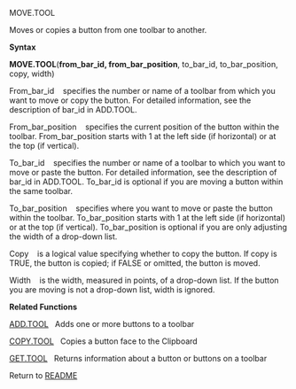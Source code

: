 MOVE.TOOL

Moves or copies a button from one toolbar to another.

**Syntax**

**MOVE.TOOL**(**from\_bar\_id, from\_bar\_position**, to\_bar\_id,
to\_bar\_position, copy, width)

From\_bar\_id&nbsp;&nbsp;&nbsp;&nbsp;specifies the number or name of a
toolbar from which you want to move or copy the button. For detailed
information, see the description of bar\_id in ADD.TOOL.

From\_bar\_position&nbsp;&nbsp;&nbsp;&nbsp;specifies the current
position of the button within the toolbar. From\_bar\_position starts
with 1 at the left side (if horizontal) or at the top (if vertical).

To\_bar\_id&nbsp;&nbsp;&nbsp;&nbsp;specifies the number or name of a
toolbar to which you want to move or paste the button. For detailed
information, see the description of bar\_id in ADD.TOOL. To\_bar\_id is
optional if you are moving a button within the same toolbar.

To\_bar\_position&nbsp;&nbsp;&nbsp;&nbsp;specifies where you want to
move or paste the button within the toolbar. To\_bar\_position starts
with 1 at the left side (if horizontal) or at the top (if vertical).
To\_bar\_position is optional if you are only adjusting the width of a
drop-down list.

Copy&nbsp;&nbsp;&nbsp;&nbsp;is a logical value specifying whether to
copy the button. If copy is TRUE, the button is copied; if FALSE or
omitted, the button is moved.

Width&nbsp;&nbsp;&nbsp;&nbsp;is the width, measured in points, of a
drop-down list. If the button you are moving is not a drop-down list,
width is ignored.

**Related Functions**

[ADD.TOOL](ADD.TOOL.md)&nbsp;&nbsp;&nbsp;Adds one or more buttons to a toolbar

[COPY.TOOL](COPY.TOOL.md)&nbsp;&nbsp;&nbsp;Copies a button face to the Clipboard

[GET.TOOL](GET.TOOL.md)&nbsp;&nbsp;&nbsp;Returns information about a button or buttons
on a toolbar



Return to [README](README.md)

